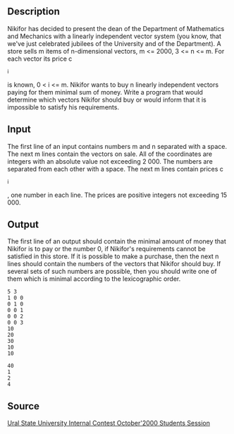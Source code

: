 <h2>Description</h2><p>Nikifor has decided to present the dean of the Department of Mathematics and Mechanics with a linearly independent vector system (you know, that we've just celebrated jubilees of the University and of the Department). A store sells m items of n-dimensional vectors, m &lt;= 2000, 3 &lt;= n &lt;= m. For each vector its price c</p><sub>i</sub><p> is known, 0 &lt; i &lt;= m. Nikifor wants to buy n linearly independent vectors paying for them minimal sum of money. Write a program that would determine which vectors Nikifor should buy or would inform that it is impossible to satisfy his requirements. </p><h2>Input</h2><p>The first line of an input contains numbers m and n separated with a space. The next m lines contain the vectors on sale. All of the coordinates are integers with an absolute value not exceeding 2 000. The numbers are separated from each other with a space. The next m lines contain prices c</p><sub>i</sub><p>, one number in each line. The prices are positive integers not exceeding 15 000.</p><h2>Output</h2><p>The first line of an output should contain the minimal amount of money that Nikifor is to pay or the number 0, if Nikifor's requirements cannot be satisfied in this store. If it is possible to make a purchase, then the next n lines should contain the numbers of the vectors that Nikifor should buy. If several sets of such numbers are possible, then you should write one of them which is minimal according to the lexicographic order.</p><pre><code class="language-input1">5 3
1 0 0
0 1 0
0 0 1
0 0 2
0 0 3
10
20
30
10
10
</code></pre><pre><code class="language-output1">40
1 
2 
4
</code></pre><h2>Source</h2><a href="searchproblem?field=source&amp;key=Ural+State+University+Internal+Contest+October%272000+Students+Session">Ural State University Internal Contest October'2000 Students Session</a>
